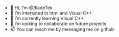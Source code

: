- 👋 Hi, I’m @BladeTek
- 👀 I’m interested in html and Visual C++
- 🌱 I’m currently learning Visual C++
- 💞️ I’m looking to collaborate on future projects
- 📫 You can reach me by messaging me on github

<!---
BladeTek/BladeTek is a ✨ special ✨ repository because its `README.md` (this file) appears on your GitHub profile.
You can click the Preview link to take a look at your changes.
--->
